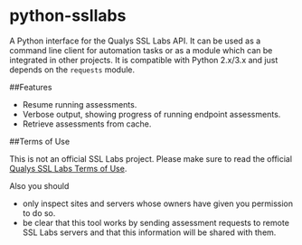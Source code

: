python-ssllabs
==============

A Python interface for the Qualys SSL Labs API. It can be used as a command line client for automation tasks or as a module which can be integrated in other projects. It is compatible with Python 2.x/3.x and just depends on the ```requests``` module.

##Features

* Resume running assessments.
* Verbose output, showing progress of running endpoint assessments.
* Retrieve assessments from cache.

##Terms of Use

This is not an official SSL Labs project. Please make sure to read the official [Qualys SSL Labs Terms of Use](https://www.ssllabs.com/downloads/Qualys_SSL_Labs_Terms_of_Use.pdf).

Also you should

* only inspect sites and servers whose owners have given you permission to do so.
* be clear that this tool works by sending assessment requests to remote SSL Labs servers and that this information will
be shared with them.
